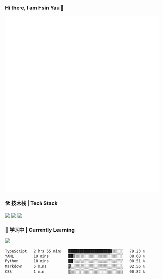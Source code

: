 ### Hi there, I am Hsin Yau 👋 
![Metrics](./github-metrics.svg)

### 🛠 技术栈 | Tech Stack
![](https://skillicons.dev/icons?i=html,css,js,ts,sass,jquery,bootstrap,vue&theme=light) 
![](https://skillicons.dev/icons?i=vite,nuxtjs,webpack,tailwindcss,windicss,nodejs,express,markdown&theme=light)
![](https://skillicons.dev/icons?i=mysql,mongodb,git,pug,vscode,idea,ps,figma&theme=light)

### 📖 学习中 | Currently Learning

![](https://skillicons.dev/icons?i=react,nextjs,svelte,nestjs,nginx,docker,rollupjs&theme=light)

<!--START_SECTION:waka-->

```txt
TypeScript   2 hrs 55 mins   ███████████████████▓░░░░░   79.23 %
YAML         19 mins         ██▒░░░░░░░░░░░░░░░░░░░░░░   08.68 %
Python       18 mins         ██░░░░░░░░░░░░░░░░░░░░░░░   08.51 %
Markdown     5 mins          ▓░░░░░░░░░░░░░░░░░░░░░░░░   02.56 %
CSS          1 min           ▒░░░░░░░░░░░░░░░░░░░░░░░░   00.82 %
```

<!--END_SECTION:waka-->
